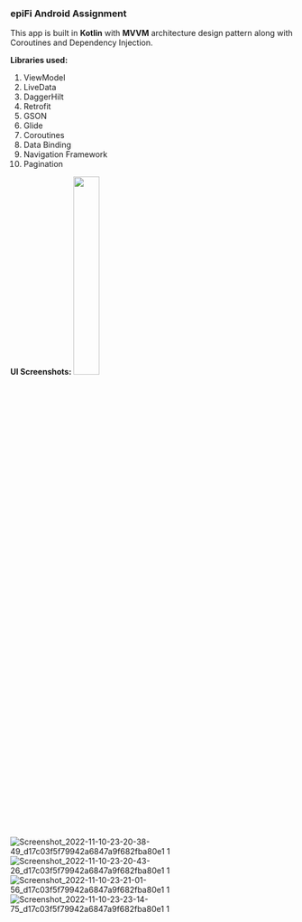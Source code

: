 <h3>epiFi Android Assignment</h3>

This app is built in <b>Kotlin</b> with <b>MVVM</b> architecture design pattern along with Coroutines and Dependency Injection. 

<b>Libraries used:</b>
1. ViewModel
2. LiveData
3. DaggerHilt
4. Retrofit
5. GSON
6. Glide
7. Coroutines
8. Data Binding
9. Navigation Framework
10. Pagination 

<b>UI Screenshots:</b>
<img src="https://user-images.githubusercontent.com/75351694/201171405-44f62035-8c46-4249-a753-406a5b259eee.jpg" width=30% height=30%>
![Screenshot_2022-11-10-23-20-38-49_d17c03f5f79942a6847a9f682fba80e1 1](https://user-images.githubusercontent.com/75351694/201171405-44f62035-8c46-4249-a753-406a5b259eee.jpg)
![Screenshot_2022-11-10-23-20-43-26_d17c03f5f79942a6847a9f682fba80e1 1](https://user-images.githubusercontent.com/75351694/201171657-f429a8fa-6bfc-4489-bcb6-8810acfbf321.jpg)
![Screenshot_2022-11-10-23-21-01-56_d17c03f5f79942a6847a9f682fba80e1 1](https://user-images.githubusercontent.com/75351694/201171782-be8f76bd-74dc-480a-aa97-c499555130b8.jpg)
![Screenshot_2022-11-10-23-23-14-75_d17c03f5f79942a6847a9f682fba80e1 1](https://user-images.githubusercontent.com/75351694/201171900-d7c09143-fc00-4597-bd80-f061c89eb212.jpg)
